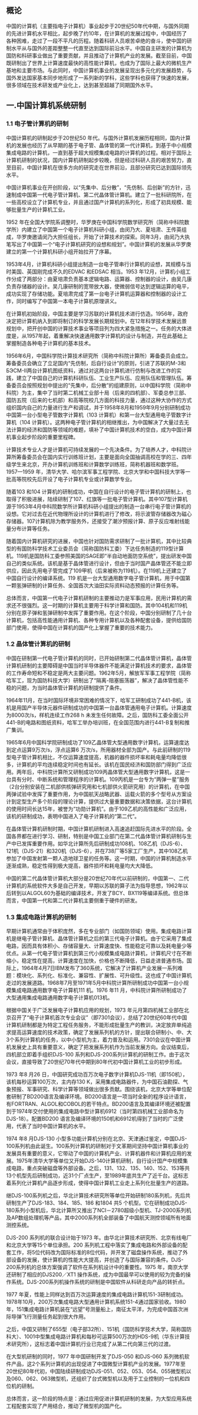 ## 概论
   中国的计算机（主要指电子计算机）事业起步于20世纪50年代中期，与国外同期的先进计算机水平相比，起步晚了约10年，在计算机的发展过程中，中国经历了各种困难，走过了一段不平凡的历程。随着科研人员艰苦卓绝的奋斗，使中国的研制水平从与国外的差距整整一代直至达到国际前沿水平。中国自主研发的计算机为国防和科研事业做出了重要贡献，并且推动了计算机产业的发展。截至目前，中国既研制出了世界上计算速度最快的高性能计算机，也成为了国际上最大的微机生产基地和主要市场。与此同时，中国计算机事业的发展呈现出多元化的发展趋势，与国外发达国家基本同步地形成了一系列新的学科，这些学科也获得了快速的发展，很多领域在技术研发或产业化上，达到甚至超越了同期国外水平。
   
## 一.中国计算机系统研制

### 1.1 电子管计算机的研制
   中国计算机的研制起步于20世纪50 年代。与国外计算机发展历程相同，国内计算机的发展也经历了从早期的基于电子管、晶体管的第一代计算机，到基于中小规模集成电路的计算机，一直到基于超大规模集成电路的计算机的过程。相对于国际上计算机研制的状况，国内计算机研制起步较晚，但是经过科研人员的艰苦努力，直至目前，中国计算机在很多方向的研究走在世界前沿，且部分研究已达到国际领先水平。

   中国计算机事业在开创阶段，以“先集中、后分散”，“先仿制、后创新”的方针，迅速制成中国第一代电子管计算机、第二代晶体管计算机。建立了一批科研院所，在一些高校设立了计算机专业，并且通过国产计算机的系列化，形成了初具规模、能够批量生产的计算机工业。

   1952 年在全国大学院系调整时，华罗庚在中国科学院数学研究所（简称中科院数学所）内建立了中国第一个电子计算机科研小组，由闵乃大、夏培肃、王传英组成，华罗庚邀请闵乃大担任组长，开始了计算技术的探索。同年3月，由闵乃大执笔写出了中国第一个“电子计算机研究的设想和规划”。中国计算机的发展从华罗庚建立的第一个计算机科研小组开始拉开了序幕。

   1953年4月，计算机科研小组提出制造一台电子管串行计算机的设想，其规模与当时美国、英国刚完成不久的EDVAC 和EDSAC 相当。1953 年12月，计算机小组工作分成了两部分：由夏培肃负责基本逻辑电路、运算器、控制器的设计，由吴几康负责存储器的设计。吴几康研制的宽带放大器，使微弱信号达到逻辑运算的电平，成功实现了存储功能。夏培肃完成了第一台电子计算机运算器和控制器的设计工作，同时编写了中国第一本电子计算机原理讲义。

   在计算机初始阶段，中国主要是学习苏联的计算机技术进行仿造。1956年，政府决定把计算机纳入到即将制订的科学发展长期规划中。在12年科学技术发展远景规划中，把开创中国的计算技术事业等项目列为四大紧急措施之一。任务的大体进度是，从1957年起，着重解决快速通用数字计算机的设计与制造，并在此基础上掌握制造各种电子计算机的基本技术。

   1956年6月，中国科学院计算技术研究所（简称中科院计算所）筹备委员会成立。筹备委员会确立了立足国内“先仿制，后自行设计”的原则，引进了苏联的M-3和БЭCM-II两台计算机图纸资料，通过对这两台计算机进行仿制与改进工作的实践，建立了中国自己的计算机科研队伍、工业生产队伍、应用队伍和管理队伍。筹备委员会按照规划中提出的“先集中，后分散”的组建原则，以中国科学院（简称中科院）为主，集中了当时第二机械工业部十局（后来的四机部）、军委总参三部、国防五院（后来的七机部）和高等院校几方面的科技力量，通过这种大协作的方式组织国内自己的力量进行生产和调试，并于1958年8月和1959年9月分别研制成功中国第一台小型电子管数字计算机（103 计算机）和第一台大型通用电子管数字计算机（104 计算机）。这两种电子管计算机的相继推出，为中国解决了大量过去无法计算的经济和国防等领域的难题，填补了中国计算机技术的空白，成为中国计算机事业起步阶段的重要里程碑。

   计算技术专业人才是计算机可持续发展的一个先决条件。为了培养人才，中科院计算所筹备委员会在国内实行训练班计划，主要是面向全国抽调高校在学的三、四年级学生来北京，开办计算机训练班和计算数学训练班，简称机器班和数学班。1957—1959 年，清华大学、哈尔滨军事工程学院、北京大学和中国科技大学等一批高等院校先后开设了电子计算机专业或计算数学专业。

   随着103 和104 计算机的研制成功，中国在自行设计的电子管计算机的研制上，也取得了积极进展，陆续研制了107、红旗等一批电子管计算机。其中107型计算机源于1953年4月中科院数学所计算机科研小组提出的制造一台串行电子管计算机的设想。它对过去在近代物理所设计的计算机进行了修改，将示波管存储器改为磁心存储器。107计算机除为教学服务外，还接受了潮汐预报计算、原子反应堆射线能量分布计算等任务。

   随着国内计算机研究的进展，中国也针对国防需求研制了一批计算机，其中比较典型的有国防科学技术工业委员会（简称国防科工委）下达任务制造的119型计算机。119机是国防科工委参照美国的SAGE即“半自动地面防空系统”，提出研发中国自己的类似系统。该机是基于晶体管进行设计，但由于当时国产晶体管还不能立即供应，因此先用电子管完成了109甲机（后来被称为119机）。在119机上还建立了中国自行设计的编译系统。119 机是一台大型通用数字电子管计算机，用于中国第一颗氢弹研制的计算任务、全国首次大油田实际资料动态预报的计算任务等。

   总体而言，中国第一代电子计算机研制的主要推动力是军事应用，民用计算机的需求还不很强烈。这一时期的计算机主要用于科学计算和国防。其中104机和119机分别在原子弹和氢弹研制中发挥了重要作用。在这个阶段，中国分别研制了几十台计算机，包括高性能通用计算机、各种专用计算机以及各种配套设备，提供给国防部门使用，使得中国在计算机的国产化上掌握了重要的技术能力。
   
### 1.2 晶体管计算机的研制
   中国在研制第一代电子管计算机的同时，已开始研制第二代晶体管计算机，晶体管计算机研制的主要障碍是中国当时半导体器件不能满足计算机技术的要求，晶体管的工作寿命短和不稳定是两大主要问题。1962年5月，解放军军事工程学院（简称哈军工，现为国防科技大学）研制出了“隔离-阻塞振荡器”，解决了晶体管性能不稳的问题，为当时晶体管计算机的研制提供了条件。

   1964年11月，在当时国际环境非常困难的情况下，哈军工研制成功了441-B机，该机是用国产半导体元器件研制成功的中国第一台晶体管通用电子计算机。计算速度为8000次/s，样机连续工作268 h 未发生任何故障。之后，国防科工委全面公开441-B的电路和图纸资料，哈军工举办培训班，在全国范围内进行441-B复制和推广集训。

   1965年6月中国科学院研制成功了109乙晶体管大型通用数字计算机，运算速度达到定点运算9万次/s，浮点运算6 万次/s，所用器材全部为国产。与此前研制的119型电子管计算机相比，不仅运算速度提高，机器的器件损坏率和耗电量均降低很多，计算机的平均连续稳定时间也有延长。该机在国民经济和国防部门得到广泛应用。两年后，中科院计算所又研制成功109丙晶体管大型通用数字计算机，这是一台具有分时、中断系统和管理程序的计算机。109丙机是一台专为“两弹一星”服务（2台分别安装在二机部供核弹研究用和七机部供火箭研究用）的计算机，在中国两弹试验中发挥了重要作用，为中国航天战略武器、运载火箭的多个型号从方案设计到定型生产多个阶段的理论计算，提供过大量重要数据和决策依据，这台计算机的使用时间长达15年，被誉为“功勋计算机”。由于109乙机的高性能和广泛应用，该机的研制成功，表明中国进入了电子计算机的“第二代”。

   在晶体管计算机研制时期，中国计算机研制进入高速追赶国际先进水平的阶段。全国各界都在进行学习、研制，特别是中国工业部门在第二代晶体管计算机研制与生产中已发挥重要作用。如华北计算所先后研制成功108机、108乙机（DJS-6）、121机（DJS-21）和320机（DJS-6），并在738厂等5家工厂生产，其中108乙机参加了中国发射第一颗人造地球卫星的任务等。这一时期，中国的计算机制造水平逐渐成熟，稳定性得到极大提高，器件损坏和耗电量均大大降低。

   中国的第二代晶体管计算机大部分是20世纪70年代以前研制的，中国第一、二代计算机的系统软件大多是自己开发，早期以苏联的算子法为指导思想，1962年以后转到以ALGOL60为基础的编译技术，开发了BCY、BX119等编译系统。但总体而言，中国第一代和第二代计算机主要侧重于硬件的研发。
   
### 1.3 集成电路计算机的研制
   早期计算机通常由于体积庞然，多在专业部门（如国防领域）使用。集成电路计算机是继电子管计算机、晶体管计算机之后的第三代电子计算机。由于它采用了集成电路，因而具有体积小、存储容量大、计算速度快、性能稳定可靠以及耗电量少等优点。从第一代电子管计算机到第三代小规模集成电路计算机，计算机尺寸在不断缩小，稳定性在提高，计算速度在加快，价格也不断降低，日益走进普通市场。国际上，1964年4月7日IBM发布了360系统，它解决了计算机产业发展一系列难题：模块化、系列化、标准化、兼容性、扩展性、可升级性。这也成了中国计算机走过的发展道路。1968年7月至1971年5月中科院计算所研制成功中国第一台小规模集成电路通用数字电子计算机111 机。1976 年11 月，中科院计算所研制成功了大型通用集成电路通用数字电子计算机013机。

   根据中国关于广泛发展电子计算机应用的规划，1973 年元月第四机械工业部在北京召开了“电子计算机首次专业会议”（即7301会议），总结了20世纪60年代中国计算机研制都是为特定工程任务服务，不能形成批量生产的教训，决定放弃单纯追求提高运算速度的技术政策，确定了发展系列机的方针，提出联合研制小、中、大3个系列计算机的任务，以中小型机为主，着力普及和运用。7301会议在中国计算机发展史上具有重要意义，确定了把发展系列机作为当前发展方向。会议结束后，四机部立即着手组织DJS-100 系列和DJS-200系列计算机的研制工作。由于这次会议，直接导致了20世纪70年代中期到80年代初中国计算机工业的初步形成。

   1973 年8 月26 日，中国研究成功百万次电子数字计算机DJS-11机（即150机），该机每秒运算100万次，主内存130 K，采用集成电路器件，为中国石油勘探、气象预报、军事研究、科学计算等领域做出很多贡献。围绕该机，北京大学等单位配套研制了BD200语言及编译环境。BD200语言是一项当时全新的程序设计语言，有FORTRAN、ALGOL和COBOL的若干特点。BD200语言及其编译环境还被配置到于1974年交付使用的集成电路中型计算机6912（当时第四机械工业部命名为DJS-18）。配置BD200 语言及编译环境的150机和6912机得到了当时的广泛使用，代表了当时中国计算机的水平。

   1974 年8 月DJS-130 小型多功能计算机分别在北京、天津通过鉴定，中国DJS-100系列机由此诞生。100系列计算机的研制对于文革期间坚持中国计算机事业的发展具有重要的意义，它带动了中国的计算机产业、计算机器件和计算机应用的发展。1975年清华大学等单位又开始DJS-140计算机研制，自行设计国产中规模集成电路，重点突破磁盘等外部设备。之后，131、132、135、140、152、153等共13个机型先后研制成功，近31个厂点生产，至1989年底共生产了近千台。这标志着系列化计算机产品逐步形成，使得中国计算机工业走上系列化批量生产的道路。

   继DJS-100系列机之后，华北计算技术研究所等单位开始研制180系列机，先后共研制生产了DJS-183、184、185、186 和1804 共5 个机型。它在研制成功DJS-180系列小型机后，华北计算所又推出了NCI－2780超级小型机、TJ-2000系列机及AP数组处理机等产品，其中2000系列机全部装备了中国航天测控领域所有地面测控系统。

   DJS-200 系列机的联合设计始于1973 年。由华北计算技术研究所、北京有线电厂和北京大学等15个单位承担。200 系列机工程中落实了集成电路和外部设备的配套工作，将5位代码改为国际标准的8位代码，并开发了磁盘操作系统，推动了外部设备的发展，使计算机的性能大大提高，并创造了与国际兼容的条件。DJS-200系列机的总体方案强调了软件在系列机设计中的重要性。1975 年，南京大学还研制了相应的DJS200／XT1 操作系统，成为中国最早可以使用的较为完备的操作系统。DJS-200系列机操作系统的研制是中国软件从科研走向产品的转折点。

   1977 年夏，性能上同样达到百万次运算速度的集成电路计算机151-3研制成功。1978年10月，200万次集成电路大型通用计算机系统151-4通过国家验收。1980年，151集成电路计算机装在“远望”号测量船上，南征太平洋，为完成中国首次洲际导弹飞行测量任务起到很大作用。

   之后，中国又研制了655型（电子部32所）、151机（国防科学技术大学，简称国防科大）、1001中型集成电路计算机和每秒可运算500万次的HDS-9机（华东计算技术研究所），这标志着中国计算机行业已完成了从第二代向第三代的过渡。

   在大型机研制的同时，1977 年中国研制开发了DJS-050 和DJS-060 系列微机软件产品，这2个系列计算机的出现促进了中国微型计算机产业的发展。1977年至20世纪80年代初，中国陆续研制成功DJS-051、052、053、054、055微型机以及060、062、063微型机，还组织了台式微型机以及用于工业控制的一位机和四位机的研制。

   总体而言，这一阶段的特点是：通过应用促进计算机研制的发展，为大型应用系统工程配套实现了产用结合，推动了微型机的国产化。
